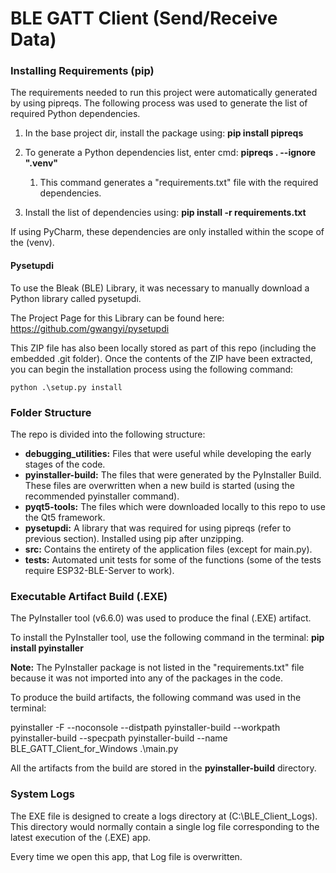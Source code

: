 # BLE GATT Client (Send/Receive Data)

### Installing Requirements (pip)
The requirements needed to run this project were automatically generated by using pipreqs.
The following process was used to generate the list of required Python dependencies.

1. In the base project dir, install the package using: **pip install pipreqs**
2. To generate a Python dependencies list, enter cmd: **pipreqs . --ignore ".venv"**
   1. This command generates a "requirements.txt" file with the required dependencies.

3. Install the list of dependencies using: **pip install -r requirements.txt**

If using PyCharm, these dependencies are only installed within the scope of the (venv).

#### Pysetupdi

To use the Bleak (BLE) Library, it was necessary to manually download a Python library called pysetupdi.

The Project Page for this Library can be found here: https://github.com/gwangyi/pysetupdi

This ZIP file has also been locally stored as part of this repo (including the embedded .git folder). Once the contents 
of the ZIP have been extracted, you can begin the installation process using the following command:

`python .\setup.py install`


### Folder Structure

The repo is divided into the following structure:

- **debugging_utilities:** Files that were useful while developing the early stages of the code.
- **pyinstaller-build:** The files that were generated by the PyInstaller Build. These files are overwritten when a new build
is started (using the recommended pyinstaller command).
- **pyqt5-tools:** The files which were downloaded locally to this repo to use the Qt5 framework.
- **pysetupdi:** A library that was required for using pipreqs (refer to previous section). Installed using pip after unzipping.
- **src:** Contains the entirety of the application files (except for main.py).
- **tests:** Automated unit tests for some of the functions (some of the tests require ESP32-BLE-Server to work).

### Executable Artifact Build (.EXE)
The PyInstaller tool (v6.6.0) was used to produce the final (.EXE) artifact.

To install the PyInstaller tool, use the following command in the terminal:
**pip install pyinstaller**

**Note:** The PyInstaller package is not listed in the "requirements.txt" file because it was not
imported into any of the packages in the code. 

To produce the build artifacts, the following command was used in the terminal:

 pyinstaller -F --noconsole --distpath pyinstaller-build --workpath pyinstaller-build 
 --specpath pyinstaller-build --name BLE_GATT_Client_for_Windows .\main.py
 
All the artifacts from the build are stored in the **pyinstaller-build** directory.

### System Logs

The EXE file is designed to create a logs directory at (C:\BLE_Client_Logs). This directory
would normally contain a single log file corresponding to the latest execution of the (.EXE) app.

Every time we open this app, that Log file is overwritten.